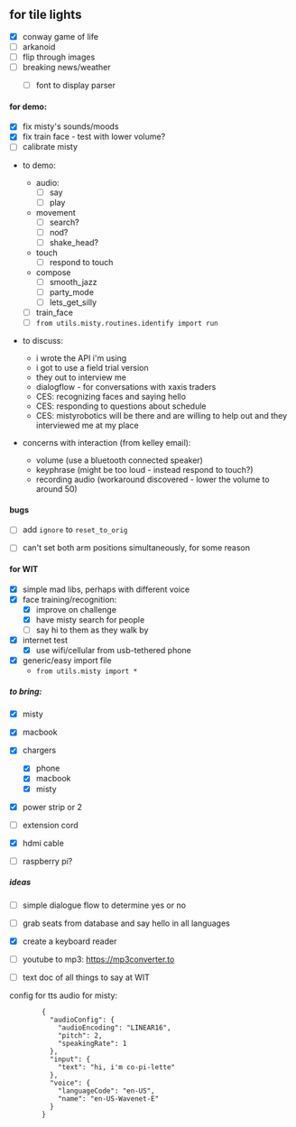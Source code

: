## for tile lights
- [x] conway game of life
- [ ] arkanoid
- [ ] flip through images
- [ ] breaking news/weather
    - [ ] font to display parser


#### for demo:
- [x] fix misty's sounds/moods
- [x] fix train face - test with lower volume?
- [ ] calibrate misty

- to demo:
    - audio:
        - [ ] say
        - [ ] play
    - movement
        - [ ] search?
        - [ ] nod?
        - [ ] shake_head?
    - touch
        - [ ] respond to touch
    - compose
        - [ ] smooth_jazz
        - [ ] party_mode
        - [ ] lets_get_silly
    - [ ] train_face
    - [ ] `from utils.misty.routines.identify import run` 
- to discuss:
    - i wrote the API i'm using
    - i got to use a field trial version
    - they out to interview me
    - dialogflow - for conversations with xaxis traders
    - CES: recognizing faces and saying hello
    - CES: responding to questions about schedule
    - CES: mistyrobotics will be there and are willing to help out
    and they interviewed me at my place
    
- concerns with interaction (from kelley email):
    - volume (use a bluetooth connected speaker)
    - keyphrase (might be too loud - instead respond to touch?)
    - recording audio (workaround discovered - lower the volume to around 50)

#### bugs
- [ ] add `ignore` to `reset_to_orig`
- [ ] can't set both arm positions simultaneously, for some reason


#### for WIT

- [x] simple mad libs, perhaps with different voice
- [x] face training/recognition:
    - [x] improve on challenge
    - [x] have misty search for people
    - [ ] say hi to them as they walk by
- [x] internet test
    - [x] use wifi/cellular from usb-tethered phone
- [x] generic/easy import file
    - `from utils.misty import *`

##### to bring:
- [x] misty
- [x] macbook
- [x] chargers
    - [x] phone
    - [x] macbook
    - [x] misty
- [x] power strip or 2
- [ ] extension cord
- [x] hdmi cable
- [ ] raspberry pi?



##### ideas
- [ ] simple dialogue flow to determine yes or no
- [ ] grab seats from database and say hello in all languages
- [x] create a keyboard reader
- [ ] youtube to mp3: https://mp3converter.to
- [ ] text doc of all things to say at WIT



config for tts audio for misty:
```
        {
          "audioConfig": {
            "audioEncoding": "LINEAR16",
            "pitch": 2,
            "speakingRate": 1
          },
          "input": {
            "text": "hi, i'm co-pi-lette"
          },
          "voice": {
            "languageCode": "en-US",
            "name": "en-US-Wavenet-E"
          }
        }
```

